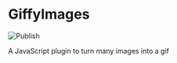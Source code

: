 # GiffyImages

![Publish](https://github.com/leoncarey/giffy-images/actions/workflows/publish.yml/badge.svg)

A JavaScript plugin to turn many images into a gif
